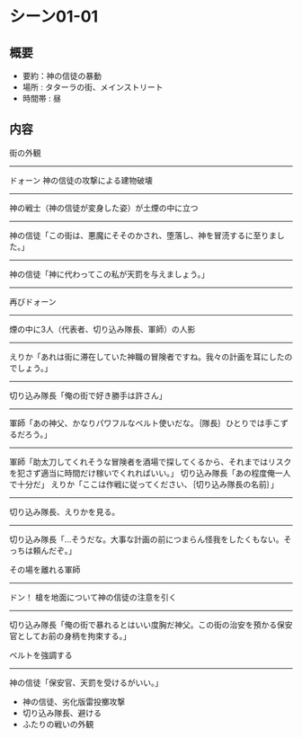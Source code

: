 # シーン01-01
## 概要
* 要約：神の信徒の暴動
* 場所 : タターラの街、メインストリート
* 時間帯 : 昼

## 内容

街の外観

---

ドォーン
神の信徒の攻撃による建物破壊

---

神の戦士（神の信徒が変身した姿）が土煙の中に立つ

------

神の信徒「この街は、悪魔にそそのかされ、堕落し、神を冒涜するに至りました。」

---

神の信徒「神に代わってこの私が天罰を与えましょう。」

---

再びドォーン

---

煙の中に3人（代表者、切り込み隊長、軍師）の人影

------

えりか「あれは街に滞在していた神職の冒険者ですね。我々の計画を耳にしたのでしょう。」

---

切り込み隊長「俺の街で好き勝手は許さん」

---

軍師「あの神父、かなりパワフルなベルト使いだな。｛隊長｝ひとりでは手こずるだろう。」

---

軍師「助太刀してくれそうな冒険者を酒場で探してくるから、それまではリスクを犯さず適当に時間だけ稼いでくれればいい。」
切り込み隊長「あの程度俺一人で十分だ」
えりか「ここは作戦に従ってください、｛切り込み隊長の名前｝」

---

切り込み隊長、えりかを見る。

------

切り込み隊長「…そうだな。大事な計画の前につまらん怪我をしたくもない。そっちは頼んだぞ。」

その場を離れる軍師

---

ドン！
槍を地面について神の信徒の注意を引く

---

切り込み隊長「俺の街で暴れるとはいい度胸だ神父。この街の治安を預かる保安官としてお前の身柄を拘束する。」

ベルトを強調する

---

神の信徒「保安官、天罰を受けるがいい。」


* 神の信徒、劣化版雷投擲攻撃
* 切り込み隊長、避ける
* ふたりの戦いの外観


